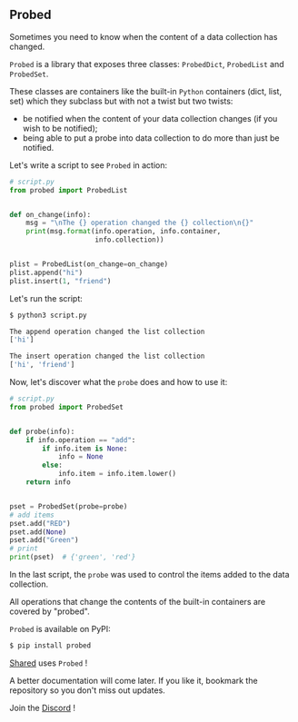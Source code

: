 ## Probed

Sometimes you need to know when the content of a data collection has changed.

`Probed` is a library that exposes three classes: `ProbedDict`, `ProbedList` and `ProbedSet`.

These classes are containers like the built-in `Python` containers (dict, list, set) which they subclass but with not a twist but two twists:

- be notified when the content of your data collection changes (if you wish to be notified);
- being able to put a probe into data collection to do more than just be notified.

Let's write a script to see `Probed` in action:

```python
# script.py
from probed import ProbedList


def on_change(info):
    msg = "\nThe {} operation changed the {} collection\n{}"
    print(msg.format(info.operation, info.container,
                     info.collection))


plist = ProbedList(on_change=on_change)
plist.append("hi")
plist.insert(1, "friend")

```

Let's run the script:

```bash
$ python3 script.py

The append operation changed the list collection
['hi']

The insert operation changed the list collection
['hi', 'friend']
```

Now, let's discover what the `probe` does and how to use it:

```python
# script.py
from probed import ProbedSet


def probe(info):
    if info.operation == "add":
        if info.item is None:
            info = None
        else:
            info.item = info.item.lower()
    return info


pset = ProbedSet(probe=probe)
# add items
pset.add("RED")
pset.add(None)
pset.add("Green")
# print
print(pset)  # {'green', 'red'}

```

In the last script, the `probe` was used to control the items added to the data collection.

All operations that change the contents of the built-in containers are covered by "probed".

`Probed` is available on PyPI:

```bash
$ pip install probed
```

[Shared](https://github.com/pyrustic/shared) uses `Probed` !


A better documentation will come later. If you like it, bookmark the repository so you don't miss out updates.


Join the [Discord](https://discord.gg/fSZ6nxzVd6) !